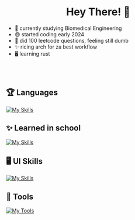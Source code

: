 # <h1 align = center>Hey There! 👋 </h1>






- 👀 currently studying Biomedical Engineering
- 😄 started coding early 2024 
- 🦀 did 100 leetcode questions, feeling still dumb
- ✨ ricing arch for za best workflow
- 🖥️ learning rust


<br></br>


## 🏆 Languages



[![My Skills](https://skillicons.dev/icons?i=py,java,dart,lua,go)](https://skillicons.dev)

## ✨ Learned in school
[![My Skills](https://skillicons.dev/icons?i=cs,c,arduino,net)](https://skillicons.dev)

## 🖥️ UI Skills

[![My Skills](https://skillicons.dev/icons?i=html,css,md,flutter)](https://skillicons.dev)





## 🧰 Tools

[![My Tools](https://skillicons.dev/icons?i=obsidian,git,bash,arch,neovim)](https://skillicons.dev)



  

